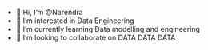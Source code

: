 - 👋 Hi, I’m @Narendra
- 👀 I’m interested in Data Engineering
- 🌱 I’m currently learning Data modelling and engineering 
- 💞️ I’m looking to collaborate on DATA DATA DATA


<!---
Narrendra/Narrendra is a ✨ special ✨ repository because its `README.md` (this file) appears on your GitHub profile.
You can click the Preview link to take a look at your changes.
--->
